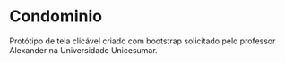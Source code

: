 # Condominio
Protótipo de tela clicável criado com bootstrap solicitado pelo professor Alexander na Universidade Unicesumar.

